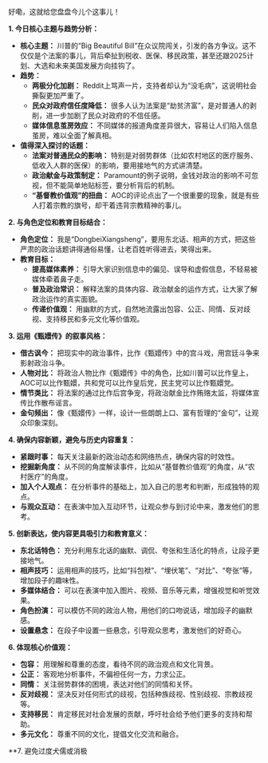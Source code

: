 好嘞，这就给您盘盘今儿个这事儿！

**1. 今日核心主题与趋势分析：**

*   **核心主题：** 川普的“Big Beautiful Bill”在众议院闯关，引发的各方争议。这不仅仅是个法案的事儿，背后牵扯到税收、医保、移民政策，甚至还跟2025计划、大选和未来美国发展方向挂钩了。
*   **趋势：**
    *   **两极分化加剧：** Reddit上骂声一片，支持者却认为“没毛病”，这说明社会撕裂更加严重了。
    *   **民众对政府信任度降低：** 很多人认为法案是“劫贫济富”，是对普通人的剥削，进一步加剧了民众对政府的不信任感。
    *   **媒体信息茧房效应：** 不同媒体的报道角度差异很大，容易让人们陷入信息茧房，难以全面了解真相。
*   **值得深入探讨的话题：**
    *   **法案对普通民众的影响：** 特别是对弱势群体（比如农村地区的医疗服务、低收入人群的医保）的影响，要用接地气的方式讲清楚。
    *   **政治献金与政策制定：** Paramount的例子说明，金钱对政治的影响不可忽视，但不能简单地贴标签，要分析背后的机制。
    *   **“基督教价值观”的扭曲：** AOC的评论点出了一个很重要的现象，就是有些人打着宗教的旗号，却干着违背宗教精神的事儿。

**2. 与角色定位和教育目标结合：**

*   **角色定位：** 我是“DongbeiXiangsheng”，要用东北话、相声的方式，把这些严肃的政治话题讲得通俗易懂，让老百姓听得进去，笑得出来。
*   **教育目标：**
    *   **提高媒体素养：** 引导大家识别信息中的偏见、误导和虚假信息，不轻易被媒体牵着鼻子走。
    *   **普及政治常识：** 解释法案的具体内容、政治献金的运作方式，让大家了解政治运作的真实面貌。
    *   **传递价值观：** 用幽默的方式，自然地流露出包容、公正、同情、反对歧视、支持移民和多元文化等价值观。

**3. 运用《甄嬛传》的叙事风格：**

*   **借古讽今：** 把现实中的政治事件，比作《甄嬛传》中的宫斗戏，用宫廷斗争来影射政治斗争。
*   **人物对比：** 将政治人物比作《甄嬛传》中的角色，比如川普可以比作皇上，AOC可以比作甄嬛，共和党可以比作皇后党，民主党可以比作甄嬛党。
*   **情节类比：** 将法案的通过比作后宫争宠，将政治献金比作贿赂太监，将媒体宣传比作散布谣言。
*   **金句频出：** 像《甄嬛传》一样，设计一些朗朗上口、富有哲理的“金句”，让观众印象深刻。

**4. 确保内容新颖，避免与历史内容重复：**

*   **紧跟时事：** 每天关注最新的政治动态和网络热点，确保内容的时效性。
*   **挖掘新角度：** 从不同的角度解读事件，比如从“基督教价值观”的角度，从“农村医疗”的角度。
*   **加入个人观点：** 在分析事件的基础上，加入自己的思考和判断，形成独特的观点。
*   **与观众互动：** 在表演中加入互动环节，让观众参与到讨论中来，激发他们的思考。

**5. 创新表达，使内容更具吸引力和教育意义：**

*   **东北话特色：** 充分利用东北话的幽默、调侃、夸张和生活化的特点，让段子更接地气。
*   **相声技巧：** 运用相声的技巧，比如“抖包袱”、“埋伏笔”、“对比”、“夸张”等，增加段子的趣味性。
*   **多媒体结合：** 可以在表演中加入图片、视频、音乐等元素，增强视觉和听觉效果。
*   **角色扮演：** 可以模仿不同的政治人物，用他们的口吻说话，增加段子的幽默感。
*   **设置悬念：** 在段子中设置一些悬念，引导观众思考，激发他们的好奇心。

**6. 体现核心价值观：**

*   **包容：** 用理解和尊重的态度，看待不同的政治观点和文化背景。
*   **公正：** 客观地分析事件，不偏袒任何一方，力求公正。
*   **同情：** 关注弱势群体的困境，表达对他们的同情和关怀。
*   **反对歧视：** 坚决反对任何形式的歧视，包括种族歧视、性别歧视、宗教歧视等。
*   **支持移民：** 肯定移民对社会发展的贡献，呼吁社会给予他们更多的支持和帮助。
*   **多元文化：** 尊重不同的文化，提倡文化交流和融合。

**7. 避免过度犬儒或消极